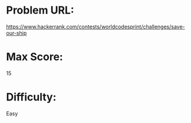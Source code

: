 # Problem URL:
https://www.hackerrank.com/contests/worldcodesprint/challenges/save-our-ship

# Max Score:
15

# Difficulty:
Easy
